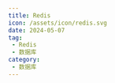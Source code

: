 ```yaml
---
title: Redis
icon: /assets/icon/redis.svg
date: 2024-05-07
tag:
 - Redis
 - 数据库
category:
 - 数据库
---
```


<!-- more -->

<Catalog />
